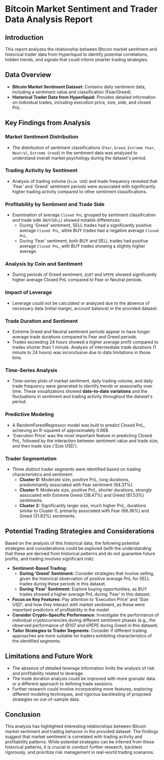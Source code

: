 
# Bitcoin Market Sentiment and Trader Data Analysis Report

## Introduction
This report analyzes the relationship between Bitcoin market sentiment and historical trader data from Hyperliquid to identify potential correlations, hidden trends, and signals that could inform smarter trading strategies.

## Data Overview
- **Bitcoin Market Sentiment Dataset:** Contains daily sentiment data, including a sentiment value and classification (Fear/Greed).
- **Historical Trader Data from Hyperliquid:** Provides detailed information on individual trades, including execution price, size, side, and closed PnL.

## Key Findings from Analysis

### Market Sentiment Distribution
- The distribution of sentiment classifications (`Fear`, `Greed`, `Extreme Fear`, `Neutral`, `Extreme Greed`) in the sentiment data was analyzed to understand overall market psychology during the dataset's period.

### Trading Activity by Sentiment
- Analysis of trading volume (`Size USD`) and trade frequency revealed that 'Fear' and 'Greed' sentiment periods were associated with significantly higher trading activity compared to other sentiment classifications.

### Profitability by Sentiment and Trade Side
- Examination of average `Closed PnL` grouped by sentiment classification and trade side (`BUY`/`SELL`) showed notable differences:
    - During 'Greed' sentiment, SELL trades had a significantly positive average `Closed PnL`, while BUY trades had a negative average `Closed PnL`.
    - During 'Fear' sentiment, both BUY and SELL trades had positive average `Closed PnL`, with BUY trades showing a slightly higher average.

### Analysis by Coin and Sentiment
- During periods of Greed sentiment, `@107` and `kPEPE` showed significantly higher average Closed PnL compared to Fear or Neutral periods.

### Impact of Leverage
- Leverage could not be calculated or analyzed due to the absence of necessary data (initial margin, account balance) in the provided dataset.

### Trade Duration and Sentiment
- Extreme Greed and Neutral sentiment periods appear to have longer average trade durations compared to Fear and Greed periods.
- Trades exceeding 24 hours showed a higher average profit compared to trades shorter than 1 minute. Analysis of intermediate trade durations (1 minute to 24 hours) was inconclusive due to data limitations in those bins.

### Time-Series Analysis
- Time-series plots of market sentiment, daily trading volume, and daily trade frequency were generated to identify trends or seasonality over time. These visualizations showed **date-to-date variations** and the fluctuations in sentiment and trading activity throughout the dataset's period.

### Predictive Modeling
- A RandomForestRegressor model was built to predict Closed PnL, achieving an R-squared of approximately 0.668.
- 'Execution Price' was the most important feature in predicting Closed PnL, followed by the interaction between sentiment value and trade size, and then trade size ('Size USD').

### Trader Segmentation
- Three distinct trader segments were identified based on trading characteristics and sentiment:
    - **Cluster 0:** Moderate size, positive PnL, long durations, predominantly associated with Fear sentiment (94.37%).
    - **Cluster 1:** Moderate size, positive PnL, shorter durations, strongly associated with Extreme Greed (38.47%) and Greed (61.53%) sentiments.
    - **Cluster 2:** Significantly larger size, much higher PnL, durations similar to Cluster 0, primarily associated with Fear (66.36%) and Greed (31.82%) sentiments.

## Potential Trading Strategies and Considerations

Based on the analysis of this historical data, the following potential strategies and considerations could be explored (with the understanding that these are derived from historical patterns and do not guarantee future profits, and trading involves significant risk):

*   **Sentiment-Based Trading:**
    - **During 'Greed' Sentiment:** Consider strategies that involve selling, given the historical observation of positive average PnL for SELL trades during these periods in this dataset.
    - **During 'Fear' Sentiment:** Explore buying opportunities, as BUY trades showed a higher average PnL during 'Fear' in this dataset.
*   **Focus on Key Features:** Pay attention to 'Execution Price' and 'Size USD', and how they interact with market sentiment, as these were important predictors of profitability in the model.
*   **Consider Crypto-Specific Performance:** Investigate the performance of individual cryptocurrencies during different sentiment phases (e.g., the observed performance of @107 and kPEPE during Greed in this dataset).
*   **Tailor Strategies to Trader Segments:** Consider if different trading approaches are more suitable for traders exhibiting characteristics of the identified segments.

## Limitations and Future Work

- The absence of detailed leverage information limits the analysis of risk and profitability related to leverage.
- The trade duration analysis could be improved with more granular data or a different approach to defining trade sessions.
- Further research could involve incorporating more features, exploring different modeling techniques, and rigorous backtesting of proposed strategies on out-of-sample data.

## Conclusion

This analysis has highlighted interesting relationships between Bitcoin market sentiment and trading behavior in the provided dataset. The findings suggest that market sentiment is correlated with trading activity and profitability patterns. While potential strategies can be inferred from these historical patterns, it is crucial to conduct further research, backtest rigorously, and prioritize risk management in real-world trading scenarios.
